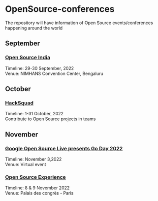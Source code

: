 # OpenSource-conferences
The repository will have information of Open Source events/conferences happening around the world


## September

### [Open Source India](https://www.opensourceindia.in/)
Timeline: 29-30 September, 2022  
Venue: NIMHANS Convention Center, Bengaluru 

## October

### [HackSquad](https://www.hacksquad.dev/)
Timeline: 1-31 October, 2022  
Contribute to Open Source projects in teams 


## November

### [Google Open Source Live presents Go Day 2022](https://opensourcelive.withgoogle.com/events/go-day-2022)
Timeline: November 3,2022   
Venue: Virtual event

### [Open Source Experience](https://www.opensource-experience.com/en/)
Timeline: 8 & 9 November 2022  
Venue: Palais des congrès - Paris  
